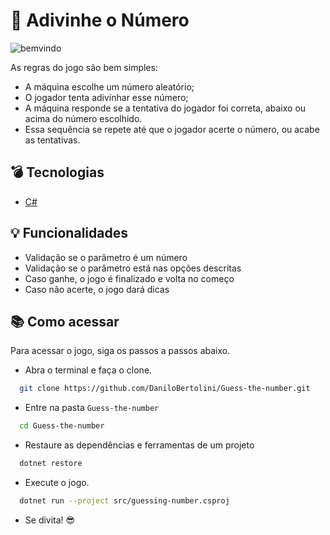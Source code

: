 # :1234: Adivinhe o Número

![bemvindo](https://github.com/DaniloBertolini/Guess-the-number/assets/49735033/94ddccf4-6611-4511-9808-4b266e80cf49)

As regras do jogo são bem simples:
- A máquina escolhe um número aleatório;
- O jogador tenta adivinhar esse número;
- A máquina responde se a tentativa do jogador foi correta, abaixo ou acima do número escolhido.
- Essa sequência se repete até que o jogador acerte o número, ou acabe as tentativas.

## :bomb: Tecnologias
- [C#](https://learn.microsoft.com/pt-br/dotnet/csharp/)

## :bulb: Funcionalidades
- Validação se o parâmetro é um número
- Validação se o parâmetro está nas opções descritas
- Caso ganhe, o jogo é finalizado e volta no começo
- Caso não acerte, o jogo dará dicas

## :books: Como acessar
Para acessar o jogo, siga os passos a passos abaixo.
  - Abra o terminal e faça o clone.
  ```bash
    git clone https://github.com/DaniloBertolini/Guess-the-number.git
  ```
  - Entre na pasta `Guess-the-number`
  ```bash
    cd Guess-the-number
  ```
  - Restaure as dependências e ferramentas de um projeto 
  ```bash
    dotnet restore
  ```
  - Execute o jogo. 
  ```bash
    dotnet run --project src/guessing-number.csproj
  ```

  - Se divita! :sunglasses:
